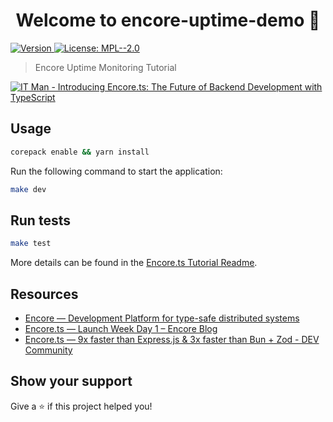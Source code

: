 <h1 align="center">Welcome to encore-uptime-demo 👋</h1>
<p>
  <a href="https://www.npmjs.com/package/uptime" target="_blank">
    <img alt="Version" src="https://img.shields.io/npm/v/uptime.svg">
  </a>
  <a href="#" target="_blank">
    <img alt="License: MPL--2.0" src="https://img.shields.io/badge/License-MPL--2.0-yellow.svg" />
  </a>
</p>

> Encore Uptime Monitoring Tutorial

[![IT Man - Introducing Encore.ts: The Future of Backend Development with TypeScript](https://i.ytimg.com/vi/HbGD5x5AxtQ/hqdefault.jpg)](https://www.youtube.com/watch?v=HbGD5x5AxtQ)

## Usage

```sh
corepack enable && yarn install
```

Run the following command to start the application:

```sh
make dev
```

## Run tests

```sh
make test
```

More details can be found in the [Encore.ts Tutorial Readme](./Encore-README.md).

## Resources

- [Encore — Development Platform for type-safe distributed systems](https://encore.dev/)
- [Encore.ts — Launch Week Day 1 – Encore Blog](https://encore.dev/blog/encore-for-typescript)
- [Encore.ts — 9x faster than Express.js & 3x faster than Bun + Zod - DEV Community](https://dev.to/encore/encorets-9x-faster-than-expressjs-3x-faster-than-bun-zod-4boe?context=digest)

## Show your support

Give a ⭐️ if this project helped you!
